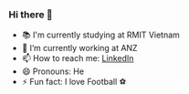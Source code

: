 ### Hi there 👋
- 📚 I'm currently studying at RMIT Vietnam
- 🔭 I’m currently working at ANZ
- 📫 How to reach me: [LinkedIn](https://www.linkedin.com/in/thach-ho/)
- 😄 Pronouns: He
- ⚡ Fun fact: I love Football ⚽️
